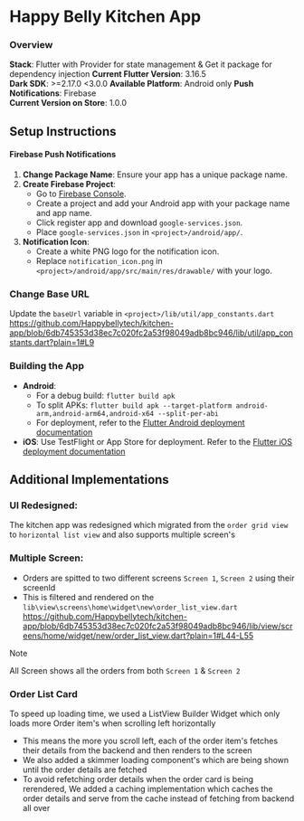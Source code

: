 # Happy Belly Kitchen App

### Overview

**Stack**: Flutter with Provider for state management & Get it package for dependency injection
**Current Flutter Version**: 3.16.5  
**Dark SDK**: >=2.17.0 <3.0.0
**Available Platform**: Android only
**Push Notifications**: Firebase  
**Current Version on Store**: 1.0.0

## Setup Instructions

#### Firebase Push Notifications

1. **Change Package Name**: Ensure your app has a unique package name.
2. **Create Firebase Project**:
   - Go to [Firebase Console](https://console.firebase.google.com).
   - Create a project and add your Android app with your package name and app name.
   - Click register app and download `google-services.json`.
   - Place `google-services.json` in `<project>/android/app/`.
3. **Notification Icon**:
   - Create a white PNG logo for the notification icon.
   - Replace `notification_icon.png` in `<project>/android/app/src/main/res/drawable/` with your logo.

### Change Base URL

Update the `baseUrl` variable in `<project>/lib/util/app_constants.dart` https://github.com/Happybellytech/kitchen-app/blob/6db745353d38ec7c020fc2a53f98049adb8bc946/lib/util/app_constants.dart?plain=1#L9

### Building the App

- **Android**:
  - For a debug build: `flutter build apk`
  - To split APKs: `flutter build apk --target-platform android-arm,android-arm64,android-x64 --split-per-abi`
  - For deployment, refer to the [Flutter Android deployment documentation](https://docs.flutter.dev/deployment/android)
- **iOS**: Use TestFlight or App Store for deployment. Refer to the [Flutter iOS deployment documentation](https://docs.flutter.dev/deployment/ios)

## Additional Implementations

### UI Redesigned:

The kitchen app was redesigned which migrated from the `order grid view` to `horizontal list view` and also supports multiple screen's

### Multiple Screen:

- Orders are spitted to two different screens `Screen 1`, `Screen 2` using their screenId
- This is filtered and rendered on the `lib\view\screens\home\widget\new\order_list_view.dart` https://github.com/Happybellytech/kitchen-app/blob/6db745353d38ec7c020fc2a53f98049adb8bc946/lib/view/screens/home/widget/new/order_list_view.dart?plain=1#L44-L55

> [!NOTE]
> All Screen shows all the orders from both `Screen 1` & `Screen 2`

### Order List Card

To speed up loading time, we used a ListView Builder Widget which only loads more Order item's when scrolling left horizontally

- This means the more you scroll left, each of the order item's fetches their details from the backend and then renders to the screen
- We also added a skimmer loading component's which are being shown until the order details are fetched
- To avoid refetching order details when the order card is being rerendered, We added a caching implementation which caches the order details and serve from the cache instead of fetching from backend all over
